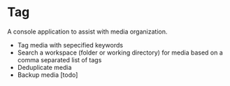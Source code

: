 # Tag
A console application to assist with media organization.

- Tag media with sepecified keywords
- Search a workspace (folder or working directory) for media based on a comma separated list of tags
- Deduplicate media
- Backup media [todo]
